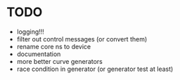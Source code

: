 # TODO

* logging!!!
* filter out control messages (or convert them)
* rename core ns to device
* documentation
* more better curve generators
* race condition in generator (or generator test at least)
